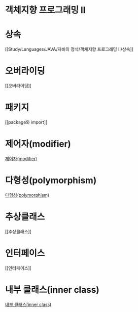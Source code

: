 # 객체지향 프로그래밍 Ⅱ

# 상속

[[Study/Languages/JAVA/자바의 정석/객체지향 프로그래밍 Ⅱ/상속]]

# 오버라이딩

[[오버라이딩]]

# 패키지

[[package와 import]]

# 제어자(modifier)

[제어자(modifier)](%E1%84%80%E1%85%A2%E1%86%A8%E1%84%8E%E1%85%A6%E1%84%8C%E1%85%B5%E1%84%92%E1%85%A3%E1%86%BC%20%E1%84%91%E1%85%B3%E1%84%85%E1%85%A9%E1%84%80%E1%85%B3%E1%84%85%E1%85%A2%E1%84%86%E1%85%B5%E1%86%BC%20%E2%85%A1%20beabfa58c02c4874a040758487b161a3/%E1%84%8C%E1%85%A6%E1%84%8B%E1%85%A5%E1%84%8C%E1%85%A1(modifier)%201d3c331298974c1595073441f5907551.md)

# 다형성(polymorphism)

[다형성(polymorphism)](%E1%84%80%E1%85%A2%E1%86%A8%E1%84%8E%E1%85%A6%E1%84%8C%E1%85%B5%E1%84%92%E1%85%A3%E1%86%BC%20%E1%84%91%E1%85%B3%E1%84%85%E1%85%A9%E1%84%80%E1%85%B3%E1%84%85%E1%85%A2%E1%84%86%E1%85%B5%E1%86%BC%20%E2%85%A1%20beabfa58c02c4874a040758487b161a3/%E1%84%83%E1%85%A1%E1%84%92%E1%85%A7%E1%86%BC%E1%84%89%E1%85%A5%E1%86%BC(polymorphism)%20830c6fc4368b46e79f30a80e11f1c39d.md)

# 추상클래스

[[추상클래스]]

# 인터페이스

[[인터페이스]]

# 내부 클래스(inner class)

[내부 클래스(inner class)](%E1%84%80%E1%85%A2%E1%86%A8%E1%84%8E%E1%85%A6%E1%84%8C%E1%85%B5%E1%84%92%E1%85%A3%E1%86%BC%20%E1%84%91%E1%85%B3%E1%84%85%E1%85%A9%E1%84%80%E1%85%B3%E1%84%85%E1%85%A2%E1%84%86%E1%85%B5%E1%86%BC%20%E2%85%A1%20beabfa58c02c4874a040758487b161a3/%E1%84%82%E1%85%A2%E1%84%87%E1%85%AE%20%E1%84%8F%E1%85%B3%E1%86%AF%E1%84%85%E1%85%A2%E1%84%89%E1%85%B3(inner%20class)%20a89a5358fdf5432681db33c1e4a10257.md)
